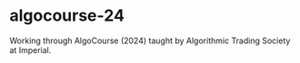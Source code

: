 # algocourse-24
Working through AlgoCourse (2024) taught by Algorithmic Trading Society at Imperial. 

